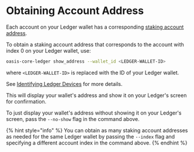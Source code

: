 # Obtaining Account Address

Each account on your Ledger wallet has a corresponding
[staking account address].

To obtain a staking account address that corresponds to the account with index
0 on your Ledger wallet, use:

```bash
oasis-core-ledger show_address --wallet_id <LEDGER-WALLET-ID>
```

where `<LEDGER-WALLET-ID>` is replaced with the ID of your Ledger wallet.

See [Identifying Ledger Devices] for more details.

This will display your wallet's address and show it on your Ledger's screen for
confirmation.

To just display your wallet's address without showing it on your Ledger's
screen, pass the `--no-show` flag in the command above.

{% hint style="info" %}
You can obtain as many staking account addresses as needed for the same Ledger
wallet by passing the `--index` flag and specifying a different account index in
the command above.
{% endhint %}

[staking account address]:
  https://docs.oasis.dev/general/use-your-tokens/account/address
[Identifying Ledger Devices]: devices.md
